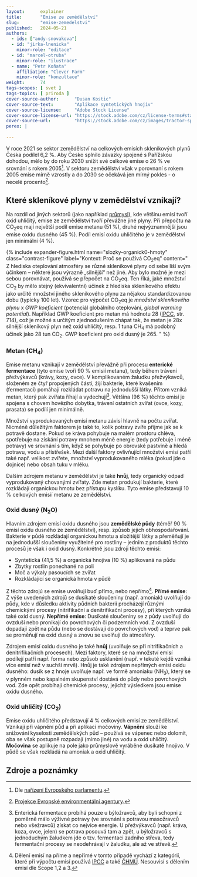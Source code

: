 ```yaml
---
layout:      explainer
title:       "Emise ze zemědělství"
slug:        "emise-zemedelstvi"
published:   2024-05-21
authors:
  - ids: ["andy-snovakova"]
  - id: "jirka-lnenicka"
    minor-role: "editace"
  - id: "marcel-otruba"
    minor-role: "ilustrace"
  - name: "Petr Koňata"
    affiliation: "Clever Farm"
    minor-role: "konzultace"
weight:      74
tags-scopes: [ svet ]
tags-topics: [ priroda ]
cover-source-author:      "Dusan Kostic"
cover-source-text:        "Aplikace syntetických hnojiv"
cover-source-license:     "Adobe Stock License"
cover-source-license-url: "https://stock.adobe.com/cz/license-terms#standardLicenses"
cover-source-url:         "https://stock.adobe.com/cz/images/tractor-spraying-vegetable-field-in-sunset/374157566?prev_url=detail"
perex: |
  
---
```


V roce 2021 se sektor zemědělství na celkových emisích skleníkových plynů Česka podílel 6,2 %. Aby Česko splnilo závazky spojené s Pařížskou dohodou, mělo by do roku 2030 snížit své celkové emise o 26 % ve srovnání s rokem 2005[^narizeni-EP]. V sektoru zemědělství však v porovnaní s rokem 2005 emise mírně vzrostly a do 2030 se očekává jen mírný pokles - o necelé procento[^EEA].

## Které skleníkové plyny v zemědělství vznikají?

Na rozdíl od jiných sektorů (jako například [průmysl](https://faktaoklimatu.cz/infografiky/emise-cr-prumysl?q=prumys)), kde většinu emisí tvoří oxid uhličitý, emise ze zemědélství tvoří převážne jiné plyny. Při přepočtu na CO<sub>2</sub>eq mají největší podíl emise metanu (51 %), druhé nejvýznamnější jsou emise oxidu dusného (45 %). Podíl emisí oxidu uhličitého je v zemědělství jen minimální (4 %).


{% include expander-figure.html
    name="slozky-organick0-hmoty"
    class="contrast-figure"
    label="Kontext: Proč se používá CO<sub>2</sub>eq"
    content="
Z hlediska oteplování atmosféry se různé skleníkové plyny od sebe liší svým účinkem – některé jsou výrazně „silnější“ než jiné. Aby bylo možné je mezi sebou porovnávat, používá se přepočet na CO<sub>2</sub>eq. Ten říká, jaké množství CO<sub>2</sub> by mělo stejný (ekvivalentní) účinek z hlediska skleníkového efektu jako určité množství jiného skleníkového plynu za nějakou standardizovanou dobu (typicky 100 let). Vzorec pro výpočet CO<sub>2</sub>eq je *množství skleníkového plynu* x *GWP koeficient* (potenciál globálního oteplování, *global warming potential*). Například GWP koeficient pro metan má hodnotu 28 ([IPCC](https://www.ipcc.ch/site/assets/uploads/2018/02/WG1AR5_Chapter08_FINAL.pdf), str. 714), což je možné s určitým zjednodušením chápat tak, že metan je 28x silnější skleníkový plyn než oxid uhličitý, resp. 1 tuna CH<sub>4</sub> má podobný účinek jako 28 tun CO<sub>2</sub>. GWP koeficient pro oxid dusný je 265.
"
%}

### Metan (CH<sub>4</sub>)
Emise metanu vznikají v zemědělství převážně při procesu **enterické fermentace** (tyto emise tvoří 90 % emisií metanu), tedy během trávení přežvýkavců (krávy, kozy, ovce). V komplikovaném žaludku přežvýkavců, složeném ze čtyř propojených částí, žijí bakterie, které kvašením (fermentací) pomáhají rozkládat potravu na jednodušší látky. Přitom vzniká metan, který pak zvířata říhají a vydechují[^entericka-fermentace]. Většina (96 %) těchto emisí je spojena s chovem hovězího dobytka, trávení ostatních zvířat (ovce, kozy, prasata) se podílí jen minimálně.

Množství vyprodukovaných emisí metanu závisí hlavně na počtu zvířat. Nicméně důležitým faktorem je také to, kolik potravy zvíře přijme jak se k potravě dostane. Pokud se kráva pohybuje na malém prostoru chléva, spotřebuje na získání potravy mnohem méně energie (tedy potřebuje i méně potravy) ve srovnání s tím, když se pohybuje po obrovské pastvině a hledá potravu, vodu a přístřešek. Mezi další faktory ovlivňující množství emisí patří také např. velikost zvířete, množství vyprodukovaného mléka (pokud jde o dojnice) nebo obsah tuku v mléku.

Dalším zdrojem metanu v zemědělství je také **hnůj**, tedy organický odpad vyprodukovaný chovanými zvířaty. Zde metan produkují bakterie, které rozkládají organickou hmotu bez přístupu kyslíku. Tyto emise představují 10 % celkových emisií metanu ze zemědělství. 

### Oxid dusný (N<sub>2</sub>O)
Hlavním zdrojem emisí oxidu dusného jsou **zemědělské půdy** (téměř 90 % emisí oxidu dusného ze zemědělství), resp. způsob jejich obhospodařování. Bakterie v půdě rozkládají organickou hmotu a složitější látky a přeměňují je na jednodušší sloučeniny využitelné pro rostliny – jedním z produktů těchto procesů je však i oxid dusný. Konkrétně jsou zdroji těchto emisí:
- Syntetická (41,5 %) a organická hnojiva (10 %) aplikovaná na půdu
- Zbytky rostlin ponechané na poli
- Moč a výkaly pasoucích se zvířat
- Rozkládající se organická hmota v půdě

Z těchto zdrojú se emise uvolňují buď přímo, nebo nepřímo[^prime-neprime].
**Přímé emise**: Z výše uvedených zdrojů se dusíkaté sloučeniny (např. amoniak) uvolňují do půdy, kde v důsledku aktivity půdních bakterií procházejí různými chemickými procesy (nitrifikační a denitrifikační procesy), při kterých vzniká také oxid dusný. 
**Nepřímé emise**: Dusíkaté sloučeniny se z půdy uvolňují do ovzduší nebo pronikají do povrchových či podzemních vod. Z ovzduší dopadají zpět na půdu (nebo se dostávají do povrchových vod) a teprve pak se proměňují na oxid dusný a znovu se uvolňují do atmosféry. 

Zdrojem emisí oxidu dusného je také **hnůj** (uvolňuje se při nitrifikačních a denitrifikačních procesech). Mezi faktory, které se na množství emisí podílejí patří např. forma nebo způsob usklanění (např. v tekuté kejdě vzniká více emisí než v suchší mrvě). Hnůj je také zdrojem nepřímých emisí oxidu dusného: dusík se z hnoje uvolňuje např. ve formě amoniaku (NH<sub>3</sub>), který se v plynném nebo kapalném skupenství dostává do půdy nebo povrchových vod. Zde opět probíhají chemické procesy, jejichž výsledkem jsou emise oxidu dusného.

### Oxid uhličitý (CO<sub>2</sub>)
Emise oxidu uhličitého představují 4 % celkových emisí ze zemědělství. Vznikají při vápnění půd a při aplikaci močoviny. **Vápnění** slouží ke snižování kyselosti zemědělských půd – používá se vápenec nebo dolomit, oba se však postupně rozpadají (mimo jiné) na vodu a oxid uhličitý. **Močovina** se aplikuje na pole jako průmyslově vyráběné dusíkaté hnojivo. V půdě se však rozkládá na amoniak a oxid uhličitý.

## Zdroje a poznámky

[^narizeni-EP]: Dle [nařízení Evropského parlamentu](https://eur-lex.europa.eu/legal-content/CS/TXT/PDF/?uri=CELEX:32023R0857).
[^EEA]: [Projekce Evropské environmentální agentury](https://www.eea.europa.eu/data-and-maps/daviz/agricultural-emissions-by-eu-member-state-2#tab-chart_3).
[^entericka-fermentace]: Enterická fermentace probíhá pouze u býložravců, aby byli schopni z poměrně málo výživné potravy (ve srovnání s potravou masožravců nebo všežravců) získat co nejvíce energie. U přežvýkavců (např. kráva, koza, ovce, jelen) se potrava posouvá tam a zpět, u býložravců s jednoduchým žaludkem jde o tzv. fermentaci zadního střeva, tedy fermentační procesy se neodehrávají v žaludku, ale až ve střevě.
[^prime-neprime]: Dělení emisí na příme a nepřímé v tomto případě vychází z kategórií, které při výpočtu emisí používá [IPCC](https://www.ipcc-nggip.iges.or.jp/public/gp/bgp/4_6_Indirect_N2O_Agriculture.pdf) a také [ČHMÚ](https://www.chmi.cz/files/portal/docs/uoco/oez/nis/NIR/CZE_NIR-2023-2021_UNFCCC_allinone_ISBN.pdf). Nesouvisí s dělením emisí dle Scope 1,2 a 3. 